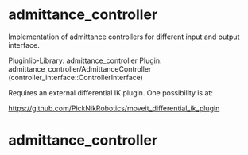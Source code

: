 admittance_controller
==========================================

Implementation of admittance controllers for different input and output interface.

Pluginlib-Library: admittance_controller
Plugin: admittance_controller/AdmittanceController (controller_interface::ControllerInterface)

Requires an external differential IK plugin. One possibility is at:

https://github.com/PickNikRobotics/moveit_differential_ik_plugin
# admittance_controller
